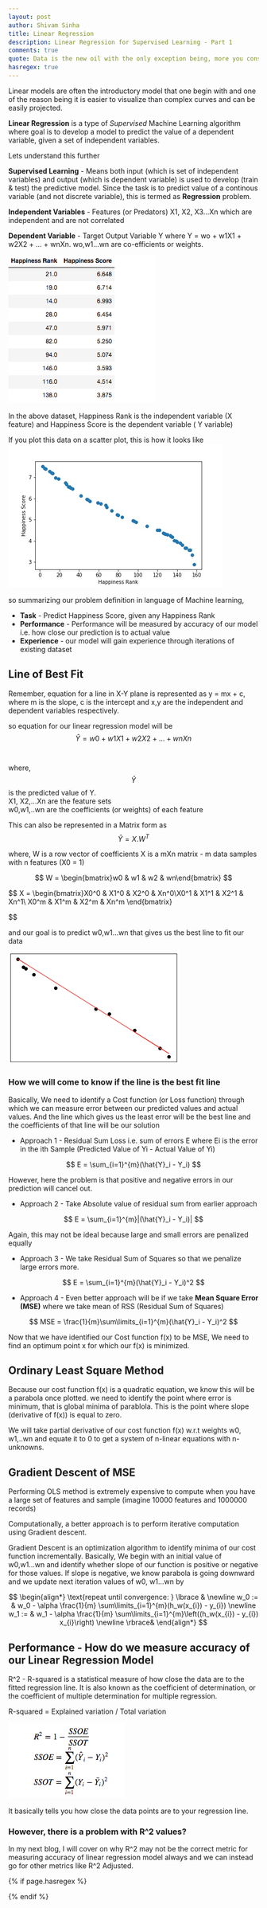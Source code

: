 ```yaml
---
layout: post
author: Shivam Sinha
title: Linear Regression
description: Linear Regression for Supervised Learning - Part 1
comments: true
quote: Data is the new oil with the only exception being, more you consume better it is
hasregex: true
---
```

Linear models are often the introductory model that one begin with and one of the reason being it is easier to visualize than complex curves and can be easily projected.

**Linear Regression** is a type of _Supervised_ Machine Learning algorithm where goal is to develop  a model to predict the value of a dependent variable, given a set of independent variables.

Lets understand this further

**Supervised Learning** - Means both input (which is set of independent variables) and output (which is dependent variable) is used to develop (train & test) the predictive model. Since the task is to predict value of a continous variable (and not discrete variable), this is termed as **Regression** problem.

**Independent Variables** - Features (or Predators) X1, X2, X3...Xn which are independent and are not correlated

**Dependent Variable** - Target Output Variable Y where Y = wo + w1X1 + w2X2 + ... + wnXn.
 wo,w1...wn are co-efficients or weights.


![Initial Dataset](/assets/LinearRegression/LinearRegression_P1.png)

In the above dataset, Happiness Rank is the independent variable (X feature) and Happiness Score is the dependent variable ( Y variable)

If you plot this data on a scatter plot, this is how it looks like
![Initial ScatterPlot](/assets/LinearRegression/LinearRegression_P2.jpg)

so summarizing our problem definition in language of Machine learning,

- **Task** - Predict Happiness Score, given any Happiness Rank
- **Performance** - Performance will be measured by accuracy of our model i.e. how close our prediction is to actual value
- **Experience** - our model will gain experience through iterations of existing dataset



## Line of Best Fit

Remember, equation for a line in X-Y plane is represented as y = mx + c, where m is the slope, c is the intercept and x,y are the independent and dependent variables respectively.

so equation for our linear regression model will be <br> 
$$ 
\hat{Y} = w0 + w1X1 + w2X2 + ... + wnXn 
$$
<br><br>    where, $$ \hat{Y} $$ is the predicted value of Y.
<br>    X1, X2,...Xn are the feature sets 
<br>    w0,w1,..wn are the coefficients (or weights) of each feature

This can also be represented in a Matrix form as
$$
\hat{Y} = X . {W}^T 
$$

where, W is a row vector of coefficients
X is a mXn matrix - m data samples with n features (X0 = 1)

$$
W = \begin{bmatrix}w0 & w1 & w2 & wn\end{bmatrix}
$$

$$
X = \begin{bmatrix}X0^0 & X1^0 & X2^0 & Xn^0\\X0^1 & X1^1 & X2^1 & Xn^1\\
X0^m & X1^m & X2^m & Xn^m
\end{bmatrix}

$$


<!-- ![Best Fit Line](/assets/LinearRegression/LR_Latex_P5.jpg) -->

and our goal is to predict w0,w1...wn that gives us the best line to fit our data

![Best Fit Line 2](/assets/LinearRegression/LinearRegression_P4.jpg)

### How we will come to know if the line is the best fit line

Basically, We need to identify a Cost function (or Loss function) through which we can measure error between our predicted values and actual values. And the line which gives us the least error will be the best line and the coefficients of that line will be our solution


 - Approach 1 - Residual Sum Loss i.e. sum of errors E where Ei is the error in the ith Sample (Predicted Value of Yi - Actual Value of Yi)
 
$$
E = \sum_{i=1}^{m}(\hat{Y}_i - Y_i)
$$

<!-- ![Sum of Square](/assets/LinearRegression/LR_Latex_P7.jpg) -->

However, here the problem is that positive and negative errors in our prediction will cancel out.

- Approach 2 - Take Absolute value of residual sum from earlier approach

$$
E = \sum_{i=1}^{m}|(\hat{Y}_i - Y_i)|
$$

<!-- ![Absolute Sum of Residuals](/assets/LinearRegression/LR_Latex_P8.jpg) -->

Again, this may not be ideal because large and small errors are penalized equally

- Approach 3 - We take Residual Sum of Squares so that we penalize large errors more.

$$
E = \sum_{i=1}^{m}(\hat{Y}_i - Y_i)^2
$$

<!-- ![RSS](/assets/LinearRegression/LR_Latex_P9.jpg) -->

- Approach 4 - Even better approach will be if we take **Mean Square Error (MSE)** where we take mean of RSS (Residual Sum of Squares)

$$
MSE = \frac{1}{m}\sum\limits_{i=1}^{m}(\hat{Y}_i - Y_i)^2
$$


<!-- ![MSE](/assets/LinearRegression/LR_Latex_P10.jpg) -->

Now that we have identified our Cost function f(x) to be MSE, We need to find an optimum point x for which our f(x) is minimized. 

## Ordinary Least Square Method

Because our cost function f(x) is a quadratic equation, we know this will be a parabola once plotted. we need to identify the point where error is minimum, that is  global minima of parablola. This is the point where slope (derivative of f(x)) is equal to zero.

We will take partial derivative of our cost function f(x) w.r.t weights w0, w1,..wn and equate it to 0 to get a system of n-linear equations with n-unknowns. 


## Gradient Descent of MSE
Performing OLS method is extremely expensive to compute when you have a large set of features and sample (imagine 10000 features and 1000000 records)

Computationally, a better approach is to perform iterative computation using Gradient descent.

Gradient Descent is an optimization algorithm to identify minima of our cost function incrementally. Basically, We begin with an initial value of w0,w1...wn and identify whether slope of our function is positive or negative for those values. If slope is negative, we know parabola is going downward and we update next iteration values of w0, w1...wn by

$$
\begin{align*} \text{repeat until convergence: } \lbrace & \newline w_0 := & w_0 - \alpha \frac{1}{m} \sum\limits_{i=1}^{m}(h_w(x_{i}) - y_{i}) \newline w_1 := & w_1 - \alpha \frac{1}{m} \sum\limits_{i=1}^{m}\left((h_w(x_{i}) - y_{i}) x_{i}\right) \newline \rbrace& \end{align*}
$$

<!-- ![GD of MSE](/assets/LinearRegression/LR_Latex_P11.jpg) -->

##  Performance - How do we measure accuracy of our Linear Regression Model

R^2 - R-squared is a statistical measure of how close the data are to the fitted regression line. It is also known as the coefficient of determination, or the coefficient of multiple determination for multiple regression.

R-squared = Explained variation / Total variation

![GD of MSE](/assets/LinearRegression/LR_Latex_P12.jpg)

It basically tells you how close the data points are to your regression line.

### However, there is a problem with R^2 values?

In my next blog, I will cover on why R^2 may not be the correct metric for measuring accuracy of linear regression model always and we can instead go for other metrics like R^2 Adjusted.

{% if page.hasregex %}
<script type="text/javascript" src="http://cdn.mathjax.org/mathjax/latest/MathJax.js?config=TeX-AMS-MML_HTMLorMML"></script>
{% endif %}









